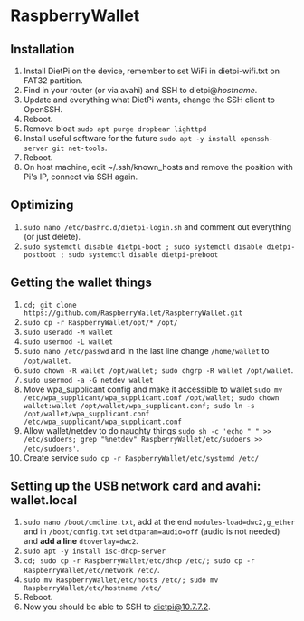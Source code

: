 # RaspberryWallet

## Installation
1. Install DietPi on the device, remember to set WiFi in dietpi-wifi.txt on FAT32 partition.
2. Find in your router (or via avahi) and SSH to dietpi@_hostname_.
3. Update and everything what DietPi wants, change the SSH client to OpenSSH.
4. Reboot.
5. Remove bloat `sudo apt purge dropbear lighttpd`
6. Install useful software for the future `sudo apt -y install openssh-server git net-tools`.
7. Reboot.
8. On host machine, edit ~/.ssh/known_hosts and remove the position with Pi's IP, connect via SSH again.

## Optimizing 
1. `sudo nano /etc/bashrc.d/dietpi-login.sh` and comment out everything (or just delete).
2. `sudo systemctl disable dietpi-boot ; sudo systemctl disable dietpi-postboot ; sudo systemctl disable dietpi-preboot`

## Getting the wallet things
1. `cd; git clone https://github.com/RaspberryWallet/RaspberryWallet.git`
2. `sudo cp -r RaspberryWallet/opt/* /opt/`
3. `sudo useradd -M wallet`
4. `sudo usermod -L wallet`
5. `sudo nano /etc/passwd` and in the last line change `/home/wallet` to `/opt/wallet`.
6. `sudo chown -R wallet /opt/wallet; sudo chgrp -R wallet /opt/wallet`.
7. `sudo usermod -a -G netdev wallet`
8. Move wpa_supplicant config and make it accessible to wallet `sudo mv /etc/wpa_supplicant/wpa_supplicant.conf /opt/wallet; sudo chown wallet:wallet /opt/wallet/wpa_supplicant.conf; sudo ln -s /opt/wallet/wpa_supplicant.conf /etc/wpa_supplicant/wpa_supplicant.conf`
9. Allow wallet/netdev to do naughty things `sudo sh -c 'echo " " >> /etc/sudoers; grep "%netdev" RaspberryWallet/etc/sudoers >> /etc/sudoers'`.
10. Create service `sudo cp -r RaspberryWallet/etc/systemd /etc/`

## Setting up the USB network card and avahi: wallet.local
1. `sudo nano /boot/cmdline.txt`, add at the end `modules-load=dwc2,g_ether` and in `/boot/config.txt` set `dtparam=audio=off` (audio is not needed) and **add a line** `dtoverlay=dwc2`.
2. `sudo apt -y install isc-dhcp-server`
3. `cd; sudo cp -r RaspberryWallet/etc/dhcp /etc/; sudo cp -r RaspberryWallet/etc/network /etc/`.
4. `sudo mv RaspberryWallet/etc/hosts /etc/; sudo mv RaspberryWallet/etc/hostname /etc/`
5. Reboot.
6. Now you should be able to SSH to dietpi@10.7.7.2.
